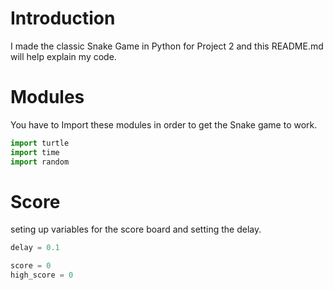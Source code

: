 # Introduction
I made the classic Snake Game in Python for Project 2 and this README.md will help explain my code.

# Modules
You have to Import these modules in order to get the Snake game to work.
``` javascript
import turtle
import time
import random
```
# Score
seting up variables for the score board and setting the delay.
```javascript
delay = 0.1

score = 0
high_score = 0
```
